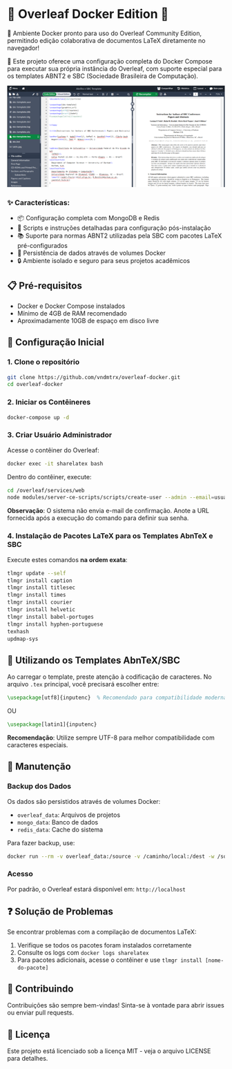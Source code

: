 # 🧪 Overleaf Docker Edition 🐳

🚀 Ambiente Docker pronto para uso do Overleaf Community Edition, permitindo edição colaborativa de documentos LaTeX diretamente no navegador!

📝 Este projeto oferece uma configuração completa do Docker Compose para executar sua própria instância do Overleaf, com suporte especial para os templates ABNT2 e SBC (Sociedade Brasileira de Computação).

![Screenshot](image.png)

### ✨ Características:

- 📦 Configuração completa com MongoDB e Redis
- 🔧 Scripts e instruções detalhadas para configuração pós-instalação
- 📚 Suporte para normas ABNT2 utilizadas pela SBC com pacotes LaTeX pré-configurados
- 💾 Persistência de dados através de volumes Docker
- 🔒 Ambiente isolado e seguro para seus projetos acadêmicos

## 📋 Pré-requisitos
- Docker e Docker Compose instalados
- Mínimo de 4GB de RAM recomendado
- Aproximadamente 10GB de espaço em disco livre

## 🚀 Configuração Inicial

### 1. Clone o repositório
```bash
git clone https://github.com/vndmtrx/overleaf-docker.git
cd overleaf-docker
```

### 2. Iniciar os Contêineres
```bash
docker-compose up -d
```

### 3. Criar Usuário Administrador
Acesse o contêiner do Overleaf:
```bash
docker exec -it sharelatex bash
```

Dentro do contêiner, execute:
```bash
cd /overleaf/services/web
node modules/server-ce-scripts/scripts/create-user --admin --email=usuario@email
```

**Observação**: O sistema não envia e-mail de confirmação. Anote a URL fornecida após a execução do comando para definir sua senha.

### 4. Instalação de Pacotes LaTeX para os Templates AbnTeX e SBC
Execute estes comandos **na ordem exata**:

```bash
tlmgr update --self
tlmgr install caption
tlmgr install titlesec
tlmgr install times
tlmgr install courier
tlmgr install helvetic
tlmgr install babel-portuges
tlmgr install hyphen-portuguese
texhash
updmap-sys
```

## 📝 Utilizando os Templates AbnTeX/SBC

Ao carregar o template, preste atenção à codificação de caracteres. No arquivo `.tex` principal, você precisará escolher entre:

```latex
\usepackage[utf8]{inputenc}  % Recomendado para compatibilidade moderna
```

OU

```latex
\usepackage[latin1]{inputenc}
```

**Recomendação**: Utilize sempre UTF-8 para melhor compatibilidade com caracteres especiais.

## 🔧 Manutenção

### Backup dos Dados
Os dados são persistidos através de volumes Docker:
- `overleaf_data`: Arquivos de projetos
- `mongo_data`: Banco de dados
- `redis_data`: Cache do sistema

Para fazer backup, use:
```bash
docker run --rm -v overleaf_data:/source -v /caminho/local:/dest -w /source busybox tar -czvf /dest/overleaf_data.tar.gz .
```

### Acesso
Por padrão, o Overleaf estará disponível em: `http://localhost`

## ❓ Solução de Problemas

Se encontrar problemas com a compilação de documentos LaTeX:
1. Verifique se todos os pacotes foram instalados corretamente
2. Consulte os logs com `docker logs sharelatex`
3. Para pacotes adicionais, acesse o contêiner e use `tlmgr install [nome-do-pacote]`

## 🤝 Contribuindo

Contribuições são sempre bem-vindas! Sinta-se à vontade para abrir issues ou enviar pull requests.

## 📄 Licença

Este projeto está licenciado sob a licença MIT - veja o arquivo LICENSE para detalhes.